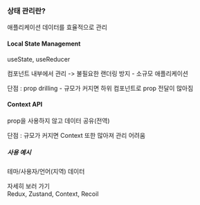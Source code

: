 <div>
<h3>
 상태 관리란?
</h2>
 <p>
  애플리케이션 데이터를 효율적으로 관리<br>
 </p>
</div>
<div>
 <h4>Local State Management</h4>
 <p>
  useState, useReducer
 </p>
 <p>컴포넌트 내부에서 관리 -> 불필요한 랜더링 방지 - 소규모 애플리케이션</p>
 <p>단점 : prop drilling - 규모가 커지면 하위 컴포넌트로 prop 전달이 많아짐</p>

 <h4>Context API</h4>
 <p>
  prop을 사용하지 않고 데이터 공유(전역)
 </p>
 <p>단점 : 규모가 커지면 Context 또한 많아져 관리 어려움</p>
 <h5>사용 예시</h5>
 <p>테마/사용자/언어(지역) 데이터</p>
 <a src="[https://ko.legacy.reactjs.org/docs/context.html](https://react.dev/learn/scaling-up-with-reducer-and-context)">자세히 보러 가기</a>
</div>
 Redux, Zustand, Context, Recoil

